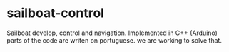 # sailboat-control
Sailboat develop, control and navigation. Implemented in C++ (Arduino)
parts of the code are writen on portuguese. we are working to solve that.
